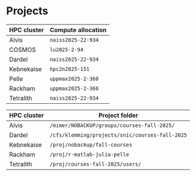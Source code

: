 # Projects

HPC cluster|Compute allocation
-----------|------------------
Alvis      |`naiss2025-22-934`
COSMOS     |`lu2025-2-94`
Dardel     |`naiss2025-22-934`
Kebnekaise |`hpc2n2025-151`
Pelle      |`uppmax2025-2-360`
Rackham    |`uppmax2025-2-360`
Tetralith  |`naiss2025-22-934`

HPC cluster|Project folder
-----------|------------------------------------------------
Alvis      | `/mimer/NOBACKUP/groups/courses-fall-2025/`
Dardel     | `/cfs/klemming/projects/snic/courses-fall-2025`
Kebnekaise | `/proj/nobackup/fall-courses`
Rackham    |`/proj/r-matlab-julia-pelle`
Tetralith  | `/proj/courses-fall-2025/users/`
